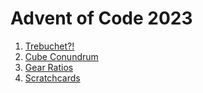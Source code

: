 # Advent of Code 2023

1. [Trebuchet?!](https://adventofcode.com/2023/day/1)
2. [Cube Conundrum](https://adventofcode.com/2023/day/2)
3. [Gear Ratios](https://adventofcode.com/2023/day/3)
4. [Scratchcards](https://adventofcode.com/2023/day/4)
